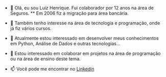 - 👋 Olá, eu sou Luiz Henrique. Fui colaborador por 12 anos na área de Seguros. \**
     Em 2006 fiz a migração para área bancária.
  
- 👀 Também tenho interesse na área de tecnologia e programação, onde já fiz vários cursos.
- 🌱 Atualmente estou interessado em desenvolver meus conhecimentos em Python, Análise de Dados e outras tecnologias...
- 💞️ Estou interessado em colaborar em projetos na área de programação ou na área de ensino deste tema.
- 📫 Você pode me encontrar no [Linkedin](www.linkedin.com/in/luiz-henrique-16975a50) 

<!---
lhfalves/lhfalves is a ✨ special ✨ repository because its `README.md` (this file) appears on your GitHub profile.
You can click the Preview link to take a look at your changes.
--->
